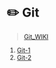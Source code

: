 # :pencil2: Git

> [Git_WIKI](https://ko.wikipedia.org/wiki/%EA%B9%83_(%EC%86%8C%ED%94%84%ED%8A%B8%EC%9B%A8%EC%96%B4))

1. [Git-1](./Gt-1.md)
2. [Git-2](Git-2.md)

